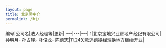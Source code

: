 ```yaml
---
layout: page
title: 北京黑中介
permalink: /bj/
---
```


编号|公司名|法人经理等|更新|
---|---|---|
1|北京宝地兴业房地产经纪有限公司| 孙明月- 孙占艳- 朴俊龙- 陈德志|11.24欠款逃跑换经理换地方继续开业|



